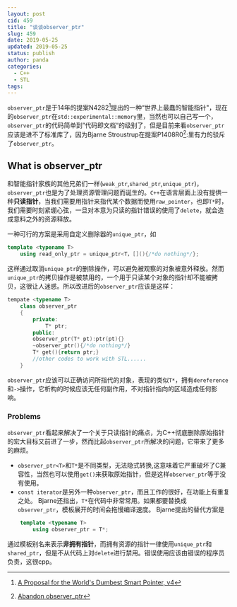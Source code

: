 ```yaml
---
layout: post
cid: 459
title: "谈谈observer_ptr"
slug: 459
date: 2019-05-25
updated: 2019-05-25
status: publish
author: panda
categories: 
  - C++
  - STL
tags: 
---
```




`observer_ptr`是于14年的提案N4282[^1]提出的一种“世界上最蠢的智能指针"，现在的`observer_ptr`在`std::experimental::memory`里，当然也可以自己写一个，`observer_ptr`的代码简单到”代码即文档“的级别了，但是目前来看`observer_ptr`应该是进不了标准库了，因为Bjarne Stroustrup在提案P1408R0[^2]:里有力的驳斥了`observer_ptr`。


<!--more-->


## What is observer_ptr
和智能指针家族的其他兄弟们一样(`weak_ptr`,`shared_ptr`,`unique_ptr`)，`observer_ptr`也是为了处理资源管理问题而诞生的。`C++`在语言层面上没有提供一种**只读指针**，当我们需要用指针来指代某个数据而使用`raw_pointer`，也即`T*`时，我们需要时刻紧绷心弦，一旦对本意为只读的指针错误的使用了`delete`，就会造成意料之外的资源释放。

一种可行的方案是采用自定义删除器的`unique_ptr`，如
```cpp
template <typename T>
	using read_only_ptr = unique_ptr<T，[](){/*do nothing*/};
```
这样通过取消`unique_ptr`的删除操作，可以避免被观察的对象被意外释放。然而`unique_ptr`的拷贝操作是被禁用的，一个用于只读某个对象的指针却不能被拷贝，这很让人迷惑。所以改进后的`observer_ptr`应该是这样：
```cpp
tempate <typename T>
	class observer_ptr
	{
		private:
			T* ptr;
		public:
		observer_ptr(T* pt):ptr(pt){}
		~observer_ptr(){/*do nothing*/}
		T* get(){return ptr;}
		//other codes to work with STL......
	}
```
`observer_ptr`应该可以正确访问所指代的对象，表现的类似`T*`，拥有`dereference`和`->`操作，它析构的时候应该无任何副作用，不对指针指向的区域造成任何影响。

### Problems
`observer_ptr`看起来解决了一个关于只读指针的痛点，为C++彻底删除原始指针的宏大目标又前进了一步，然而比起`observer_ptr`所解决的问题，它带来了更多的麻烦。
- `observer_ptr<T>`和`T*`是不同类型，无法隐式转换,这意味着它严重破坏了C兼容性，当然也可以使用`get()`来获取原始指针，但是这样`observer_ptr`等于没有使用。
- `const iterator`是另外一种`observer_ptr`，而且工作的很好，在功能上有重复之处。
Bjarne还指出，`T*`在代码中非常常用。如果都要替换成`observer_ptr`，模板展开的时间会拖慢编译速度。
Bjarne提出的替代方案是
```cpp
	template <typename T>
		using observer_ptr = T*;
```
通过模板别名来表示**非拥有指针**，而拥有资源的指针一律使用`unique_ptr`和`shared_ptr`，但是不从代码上对`delete`进行禁用。错误使用应该由错误的程序员负责，这很cpp。
[^1]:[A Proposal for the World's Dumbest Smart Pointer, v4](http://www.open-std.org/jtc1/sc22/wg21/docs/papers/2014/n4282.pdf)
[^2]:[Abandon observer_ptr](http://www.open-std.org/jtc1/sc22/wg21/docs/papers/2019/p1408r0.pdf)

